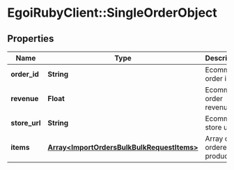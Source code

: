 # EgoiRubyClient::SingleOrderObject

## Properties
Name | Type | Description | Notes
------------ | ------------- | ------------- | -------------
**order_id** | **String** | Ecommerce order id | 
**revenue** | **Float** | Ecommerce order revenue | 
**store_url** | **String** | Ecommerce store url | 
**items** | [**Array&lt;ImportOrdersBulkBulkRequestItems&gt;**](ImportOrdersBulkBulkRequestItems.md) | Array of ordered products | 


